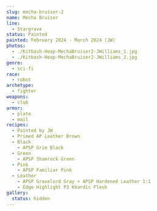 ```yaml
---
slug: mecha-bruiser-2
name: Mecha Bruiser
line:
  - Stargrave
status: Painted
painted: February 2024 - March 2024 (JW)
photos:
  - ./Kitbash-Heap-MechaBruiser2-JWilliams_1.jpg
  - ./Kitbash-Heap-MechaBruiser2-JWilliams_2.jpg
genre:
  - sci-fi
race:
  - robot
archetype:
  - fighter
weapons:
  - club
armor:
  - plate
  - mail
recipes:
  - Painted by JW
  - Primed AP Leather Brown
  - Black
    - APSP Grim Black
  - Green
    - APSP Shamrock Green
  - Pink
    - APSP Familiar Pink
  - Leather
    - APSP Gravelord Gray + APSP Hardened Leather 1:1
    - Edge Highlight P3 Khardic Flesh
gallery:
  status: hidden
---
```

